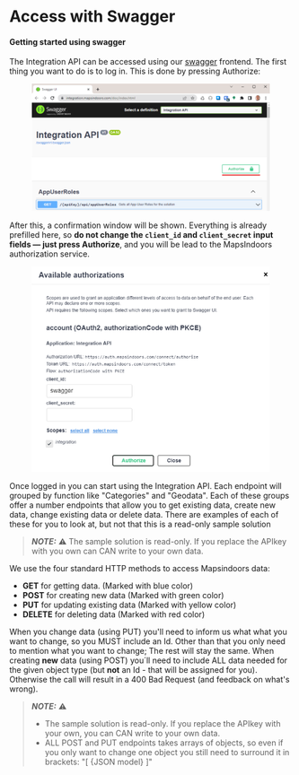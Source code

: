 # Access with Swagger

#### Getting started using swagger[​](https://docs.mapsindoors.com/access-with-swagger#getting-started-using-swagger) <a href="#getting-started-using-swagger" id="getting-started-using-swagger"></a>

The Integration API can be accessed using our [swagger](https://integration.mapsindoors.com/doc/index.html) frontend. The first thing you want to do is to log in. This is done by pressing Authorize:

<figure><img src="../../../.gitbook/assets/SwaggerLogin (1).png" alt=""><figcaption></figcaption></figure>

After this, a confirmation window will be shown. Everything is already prefilled here, so **do not change the `client_id` and `client_secret` input fields — just press Authorize**, and you will be lead to the MapsIndoors authorization service.

<figure><img src="../../../.gitbook/assets/SwaggerLogin2.png" alt=""><figcaption></figcaption></figure>

Once logged in you can start using the Integration API. Each endpoint will grouped by function like "Categories" and "Geodata". Each of these groups offer a number endpoints that allow you to get existing data, create new data, change existing data or delete data. There are examples of each of these for you to look at, but not that this is a read-only sample solution

> _**NOTE:**_ ⚠️ The sample solution is read-only. If you replace the APIkey with you own can CAN write to your own data.

We use the four standard HTTP methods to access Mapsindoors data:

* **GET** for getting data. (Marked with blue color)
* **POST** for creating new data (Marked with green color)
* **PUT** for updating existing data (Marked with yellow color)
* **DELETE** for deleting data (Marked with red color)

When you change data (using PUT) you'll need to inform us what what you want to change, so you MUST include an Id. Other than that you only need to mention what you want to change; The rest will stay the same. When creating **new** data (using POST) you´ll need to include ALL data needed for the given object type (but **not** an Id - that will be assigned for you). Otherwise the call will result in a 400 Bad Request (and feedback on what's wrong).

> _**NOTE:**_ ⚠️
>
> * The sample solution is read-only. If you replace the APIkey with your own, you can CAN write to your own data.
> * ALL POST and PUT endpoints takes arrays of objects, so even if you only want to change one object you still need to surround it in brackets: "\[ {JSON model} ]"
